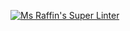 [![Ms Raffin's Super Linter](https://github.com/ICS3C-Programming-BoluwatifeD/Unit2-03-Python/workflows/Mr%20Coxall's%20Super%20Linter/badge.svg)](https://github.com/ICS3C-Programming-BoluwatifeD/Unit2-03-Python/actions/)

